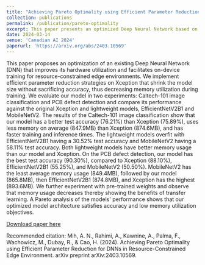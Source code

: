 ```yaml
---
title: "Achieving Pareto Optimality using Efficient Parameter Reduction for DNNs in Resource-Constrained Edge Environment"
collection: publications
permalink: /publication/pareto-optimality
excerpt: This paper presents an optimized Deep Neural Network based on Xception that reduces memory usage without sacrificing accuracy, enabling efficient on-device training in resource-constrained environments
date: 2024-03-14
venue: 'Canadian AI 2024'
paperurl: 'https://arxiv.org/abs/2403.10569'
---
```

This paper proposes an optimization of an existing Deep Neural Network (DNN) that improves its hardware utilization and facilitates on-device training for resource-constrained edge environments. We implement efficient parameter reduction strategies on Xception that shrink the model size without sacrificing accuracy, thus decreasing memory utilization during training. We evaluate our model in two experiments: Caltech-101 image classification and PCB defect detection and compare its performance against the original Xception and lightweight models, EfficientNetV2B1 and MobileNetV2. The results of the Caltech-101 image classification show that our model has a better test accuracy (76.21%) than Xception (75.89%), uses less memory on average (847.9MB) than Xception (874.6MB), and has faster training and inference times. The lightweight models overfit with EfficientNetV2B1 having a 30.52% test accuracy and MobileNetV2 having a 58.11% test accuracy. Both lightweight models have better memory usage than our model and Xception. On the PCB defect detection, our model has the best test accuracy (90.30%), compared to Xception (88.10%), EfficientNetV2B1 (55.25%), and MobileNetV2 (50.50%). MobileNetV2 has the least average memory usage (849.4MB), followed by our model (865.8MB), then EfficientNetV2B1 (874.8MB), and Xception has the highest (893.6MB). We further experiment with pre-trained weights and observe that memory usage decreases thereby showing the benefits of transfer learning. A Pareto analysis of the models' performance shows that our optimized model architecture satisfies accuracy and low memory utilization objectives.

[Download paper here](https://arxiv.org/abs/2403.10569)

Recommended citation:
Mih, A. N., Rahimi, A., Kawnine, A., Palma, F., Wachowicz, M., Dubay, R., & Cao, H. (2024). Achieving Pareto Optimality using Efficient Parameter Reduction for DNNs in Resource-Constrained Edge Environment. arXiv preprint arXiv:2403.10569.